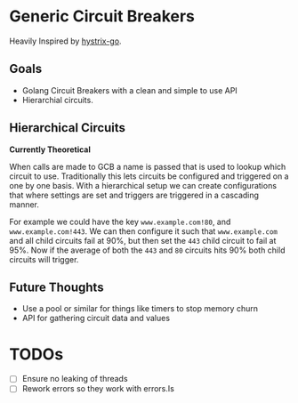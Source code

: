 # Generic Circuit Breakers

Heavily Inspired by [hystrix-go](https://github.com/afex/hystrix-go).

## Goals

* Golang Circuit Breakers with a clean and simple to use API
* Hierarchial circuits. 

## Hierarchical Circuits

__Currently Theoretical__

When calls are made to GCB a name is passed that is used to lookup which
circuit to use. Traditionally this lets circuits be configured and triggered on
a one by one basis. With a hierarchical setup we can create configurations that
where settings are set and triggers are triggered in a cascading manner.


For example we could have the key `www.example.com!80`, and
`www.example.com!443`. We can then configure it such that `www.example.com` and
all child circuits fail at 90%, but then set the `443` child circuit to fail at
95%. Now if the average of both the `443` and `80` circuits hits 90% both child
circuits will trigger.

## Future Thoughts

* Use a pool or similar for things like timers to stop memory churn
* API for gathering circuit data and values

# TODOs

- [ ] Ensure no leaking of threads
- [ ] Rework errors so they work with errors.Is
